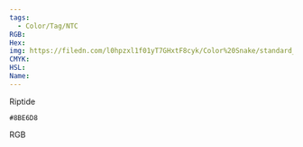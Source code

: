 ```yaml
---
tags:
  - Color/Tag/NTC
RGB:
Hex:
img: https://filedn.com/l0hpzxl1f01yT7GHxtF8cyk/Color%20Snake/standard_csv_to_svg/8BE6D8.svg
CMYK:
HSL:
Name:
---
```

Riptide
```palette
#8BE6D8
```
RGB
